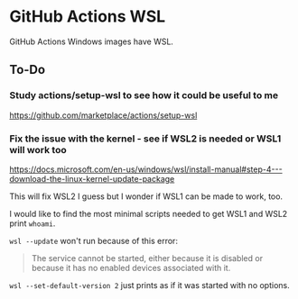 # GitHub Actions WSL

GitHub Actions Windows images have WSL.

## To-Do

### Study actions/setup-wsl to see how it could be useful to me

https://github.com/marketplace/actions/setup-wsl

### Fix the issue with the kernel - see if WSL2 is needed or WSL1 will work too

https://docs.microsoft.com/en-us/windows/wsl/install-manual#step-4---download-the-linux-kernel-update-package

This will fix WSL2 I guess but I wonder if WSL1 can be made to work, too.

I would like to find the most minimal scripts needed to get WSL1 and WSL2 print
`whoami`.

`wsl --update` won't run because of this error:

> The service cannot be started, either because it is disabled or because it has
no enabled devices associated with it. 

`wsl --set-default-version 2` just prints as if it was started with no options.
